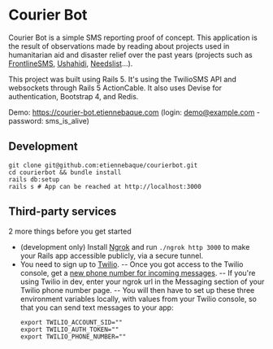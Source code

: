 # Courier Bot

Courier Bot is a simple SMS reporting proof of concept. This application is the result of observations made by reading about projects used in humanitarian aid and disaster relief over the past years (projects such as [FrontlineSMS](https://www.frontlinesms.com/), [Ushahidi](https://www.ushahidi.com/), [Needslist](https://needslist.co/)...).

This project was built using Rails 5. It's using the TwilioSMS API and websockets through Rails 5 ActionCable. It also uses Devise for authentication, Bootstrap 4, and Redis.

Demo: https://courier-bot.etiennebaque.com (login: demo@example.com - password: sms_is_alive)

## Development
```
git clone git@github.com:etiennebaque/courierbot.git
cd courierbot && bundle install
rails db:setup
rails s # App can be reached at http://localhost:3000
```

## Third-party services
2 more things before you get started
- (development only) Install [Ngrok](https://ngrok.com/) and run `./ngrok http 3000` to make your Rails app accessible publicly, via a secure tunnel.
- You need to sign up to [Twilio](https://www.twilio.com). 
-- Once you got access to the Twilio console, get a [new phone number for incoming messages](https://www.twilio.com/console/phone-numbers/incoming).
-- If you're using Twilio in dev, enter your ngrok url in the Messaging section of your Twilio phone number page.
-- You will then have to set up these three environment variables locally, with values from your Twilio console, so that you can send text messages to your app:
  ```
  export TWILIO_ACCOUNT_SID=""
  export TWILIO_AUTH_TOKEN=""
  export TWILIO_PHONE_NUMBER=""
  ```
